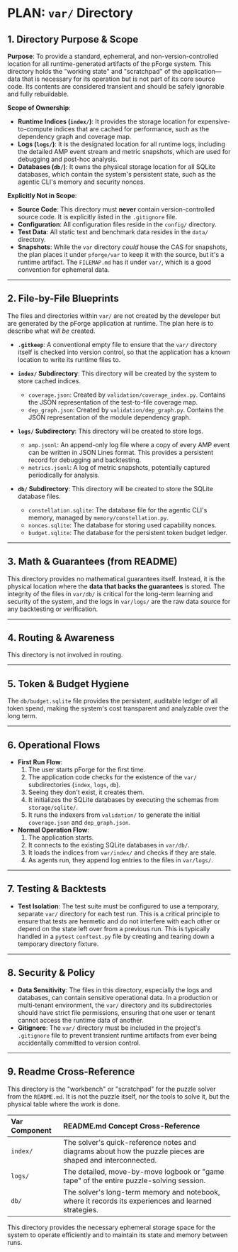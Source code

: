 # PLAN: `var/` Directory

## 1. Directory Purpose & Scope

**Purpose**: To provide a standard, ephemeral, and non-version-controlled location for all runtime-generated artifacts of the pForge system. This directory holds the "working state" and "scratchpad" of the application—data that is necessary for its operation but is not part of its core source code. Its contents are considered transient and should be safely ignorable and fully rebuildable.

**Scope of Ownership**:

*   **Runtime Indices (`index/`)**: It provides the storage location for expensive-to-compute indices that are cached for performance, such as the dependency graph and coverage map.
*   **Logs (`logs/`)**: It is the designated location for all runtime logs, including the detailed AMP event stream and metric snapshots, which are used for debugging and post-hoc analysis.
*   **Databases (`db/`)**: It owns the physical storage location for all SQLite databases, which contain the system's persistent state, such as the agentic CLI's memory and security nonces.

**Explicitly Not in Scope**:

*   **Source Code**: This directory must **never** contain version-controlled source code. It is explicitly listed in the `.gitignore` file.
*   **Configuration**: All configuration files reside in the `config/` directory.
*   **Test Data**: All static test and benchmark data resides in the `data/` directory.
*   **Snapshots**: While the `var` directory *could* house the CAS for snapshots, the plan places it under `pforge/var` to keep it with the source, but it's a runtime artifact. The `FILEMAP.md` has it under `var/`, which is a good convention for ephemeral data.

---

## 2. File-by-File Blueprints

The files and directories within `var/` are not created by the developer but are generated by the pForge application at runtime. The plan here is to describe what *will be* created.

*   **`.gitkeep`**: A conventional empty file to ensure that the `var/` directory itself is checked into version control, so that the application has a known location to write its runtime files to.

*   **`index/` Subdirectory**: This directory will be created by the system to store cached indices.
    *   `coverage.json`: Created by `validation/coverage_index.py`. Contains the JSON representation of the test-to-file coverage map.
    *   `dep_graph.json`: Created by `validation/dep_graph.py`. Contains the JSON representation of the module dependency graph.

*   **`logs/` Subdirectory**: This directory will be created to store logs.
    *   `amp.jsonl`: An append-only log file where a copy of every AMP event can be written in JSON Lines format. This provides a persistent record for debugging and backtesting.
    *   `metrics.jsonl`: A log of metric snapshots, potentially captured periodically for analysis.

*   **`db/` Subdirectory**: This directory will be created to store the SQLite database files.
    *   `constellation.sqlite`: The database file for the agentic CLI's memory, managed by `memory/constellation.py`.
    *   `nonces.sqlite`: The database for storing used capability nonces.
    *   `budget.sqlite`: The database for the persistent token budget ledger.

---

## 3. Math & Guarantees (from README)

This directory provides no mathematical guarantees itself. Instead, it is the physical location where the **data that backs the guarantees** is stored. The integrity of the files in `var/db/` is critical for the long-term learning and security of the system, and the logs in `var/logs/` are the raw data source for any backtesting or verification.

---

## 4. Routing & Awareness

This directory is not involved in routing.

---

## 5. Token & Budget Hygiene

The `db/budget.sqlite` file provides the persistent, auditable ledger of all token spend, making the system's cost transparent and analyzable over the long term.

---

## 6. Operational Flows

*   **First Run Flow**:
    1.  The user starts pForge for the first time.
    2.  The application code checks for the existence of the `var/` subdirectories (`index`, `logs`, `db`).
    3.  Seeing they don't exist, it creates them.
    4.  It initializes the SQLite databases by executing the schemas from `storage/sqlite/`.
    5.  It runs the indexers from `validation/` to generate the initial `coverage.json` and `dep_graph.json`.
*   **Normal Operation Flow**:
    1.  The application starts.
    2.  It connects to the existing SQLite databases in `var/db/`.
    3.  It loads the indices from `var/index/` and checks if they are stale.
    4.  As agents run, they append log entries to the files in `var/logs/`.

---

## 7. Testing & Backtests

*   **Test Isolation**: The test suite must be configured to use a temporary, separate `var/` directory for each test run. This is a critical principle to ensure that tests are hermetic and do not interfere with each other or depend on the state left over from a previous run. This is typically handled in a `pytest` `conftest.py` file by creating and tearing down a temporary directory fixture.

---

## 8. Security & Policy

*   **Data Sensitivity**: The files in this directory, especially the logs and databases, can contain sensitive operational data. In a production or multi-tenant environment, the `var/` directory and its subdirectories should have strict file permissions, ensuring that one user or tenant cannot access the runtime data of another.
*   **Gitignore**: The `var/` directory must be included in the project's `.gitignore` file to prevent transient runtime artifacts from ever being accidentally committed to version control.

---

## 9. Readme Cross-Reference

This directory is the "workbench" or "scratchpad" for the puzzle solver from the `README.md`. It is not the puzzle itself, nor the tools to solve it, but the physical table where the work is done.

| Var Component | README.md Concept Cross-Reference |
| :--- | :--- |
| `index/` | The solver's quick-reference notes and diagrams about how the puzzle pieces are shaped and interconnected. |
| `logs/` | The detailed, move-by-move logbook or "game tape" of the entire puzzle-solving session. |
| `db/` | The solver's long-term memory and notebook, where it records its experiences and learned strategies. |

This directory provides the necessary ephemeral storage space for the system to operate efficiently and to maintain its state and memory between runs.
